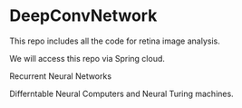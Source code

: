 # DeepConvNetwork
This repo includes all the code for retina image analysis.

We will access this repo via Spring cloud.

Recurrent Neural Networks

Differntable Neural Computers and Neural Turing machines.


